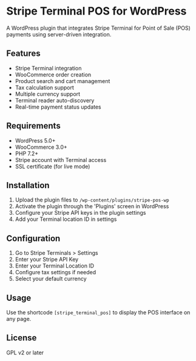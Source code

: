 # Stripe Terminal POS for WordPress

A WordPress plugin that integrates Stripe Terminal for Point of Sale (POS) payments using server-driven integration.

## Features

- Stripe Terminal integration
- WooCommerce order creation
- Product search and cart management
- Tax calculation support
- Multiple currency support
- Terminal reader auto-discovery
- Real-time payment status updates

## Requirements

- WordPress 5.0+
- WooCommerce 3.0+
- PHP 7.2+
- Stripe account with Terminal access
- SSL certificate (for live mode)

## Installation

1. Upload the plugin files to `/wp-content/plugins/stripe-pos-wp`
2. Activate the plugin through the 'Plugins' screen in WordPress
3. Configure your Stripe API keys in the plugin settings
4. Add your Terminal location ID in settings

## Configuration

1. Go to Stripe Terminals > Settings
2. Enter your Stripe API Key
3. Enter your Terminal Location ID
4. Configure tax settings if needed
5. Select your default currency

## Usage

Use the shortcode `[stripe_terminal_pos]` to display the POS interface on any page.

## License

GPL v2 or later

